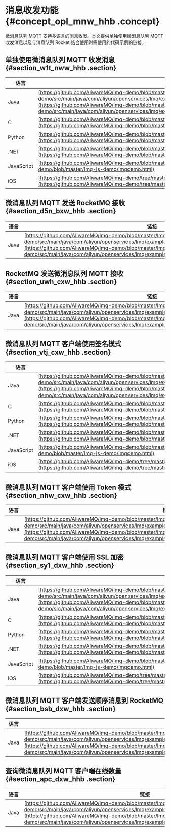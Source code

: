 # 消息收发功能 {#concept_opl_mnw_hhb .concept}

微消息队列 MQTT 支持多语言的消息收发。本文提供单独使用微消息队列 MQTT 收发消息以及与消息队列 Rocket 结合使用时需使用的代码示例的链接。

## 单独使用微消息队列 MQTT 收发消息 {#section_w1t_nww_hhb .section}

|语言|链接|
|--|--|
|Java|[https://github.com/AliwareMQ/lmq-demo/blob/master/lmq-java-demo/src/main/java/com/aliyun/openservices/lmq/example/demo/MQ4IoTSendMessageToMQ4IoTUseSignatureMode.java](https://github.com/AliwareMQ/lmq-demo/blob/master/lmq-java-demo/src/main/java/com/aliyun/openservices/lmq/example/demo/MQ4IoTSendMessageToMQ4IoTUseSignatureMode.java)|
|C|[https://github.com/AliwareMQ/lmq-demo/blob/master/lmq-c-demo/src/c/mqttDemo.c](https://github.com/AliwareMQ/lmq-demo/blob/master/lmq-c-demo/src/c/mqttDemo.c)|
|Python|[https://github.com/AliwareMQ/lmq-demo/blob/master/lmq-python-demo/MQTTSendMessage2MQTT.py](https://github.com/AliwareMQ/lmq-demo/blob/master/lmq-python-demo/MQTTSendMessage2MQTT.py)|
|.NET|[https://github.com/AliwareMQ/lmq-demo/blob/master/lmq-DoNet-demo/MQTTDemo.cs](https://github.com/AliwareMQ/lmq-demo/blob/master/lmq-DoNet-demo/MQTTDemo.cs)|
|JavaScript|[https://github.com/AliwareMQ/lmq-demo/blob/master/lmq-js-demo/lmqdemo.html](https://github.com/AliwareMQ/lmq-demo/blob/master/lmq-js-demo/lmqdemo.html)|
|iOS|[https://github.com/AliwareMQ/lmq-demo/tree/master/lmq-ios-demo/MQTTChatDemo](https://github.com/AliwareMQ/lmq-demo/tree/master/lmq-ios-demo/MQTTChatDemo)|

## 微消息队列 MQTT 发送 RocketMQ 接收 {#section_d5n_bxw_hhb .section}

|语言|链接|
|--|--|
|Java|[https://github.com/AliwareMQ/lmq-demo/blob/master/lmq-java-demo/src/main/java/com/aliyun/openservices/lmq/example/demo/MQ4IoTSendMessageToRocketMQ.java](https://github.com/AliwareMQ/lmq-demo/blob/master/lmq-java-demo/src/main/java/com/aliyun/openservices/lmq/example/demo/MQ4IoTSendMessageToRocketMQ.java)|

## RocketMQ 发送微消息队列 MQTT 接收 {#section_uwh_cxw_hhb .section}

|语言|链接|
|--|--|
|Java|[https://github.com/AliwareMQ/lmq-demo/blob/master/lmq-java-demo/src/main/java/com/aliyun/openservices/lmq/example/demo/RocketMQSendMessageToMQ4IoT.java](https://github.com/AliwareMQ/lmq-demo/blob/master/lmq-java-demo/src/main/java/com/aliyun/openservices/lmq/example/demo/RocketMQSendMessageToMQ4IoT.java)|

## 微消息队列 MQTT 客户端使用签名模式 {#section_vtj_cxw_hhb .section}

|语言|链接|
|--|--|
|Java|[https://github.com/AliwareMQ/lmq-demo/blob/master/lmq-java-demo/src/main/java/com/aliyun/openservices/lmq/example/demo/MQ4IoTSendMessageToMQ4IoTUseSignatureMode.java](https://github.com/AliwareMQ/lmq-demo/blob/master/lmq-java-demo/src/main/java/com/aliyun/openservices/lmq/example/demo/MQ4IoTSendMessageToMQ4IoTUseSignatureMode.java)|
|C|[https://github.com/AliwareMQ/lmq-demo/blob/master/lmq-c-demo/src/c/mqttDemo.c](https://github.com/AliwareMQ/lmq-demo/blob/master/lmq-c-demo/src/c/mqttDemo.c)|
|Python|[https://github.com/AliwareMQ/lmq-demo/blob/master/lmq-python-demo/MQTTSendMessage2MQTT.py](https://github.com/AliwareMQ/lmq-demo/blob/master/lmq-python-demo/MQTTSendMessage2MQTT.py)|
|.NET|[https://github.com/AliwareMQ/lmq-demo/blob/master/lmq-DoNet-demo/MQTTDemo.cs](https://github.com/AliwareMQ/lmq-demo/blob/master/lmq-DoNet-demo/MQTTDemo.cs)|
|JavaScript|[https://github.com/AliwareMQ/lmq-demo/blob/master/lmq-js-demo/lmqdemo.html](https://github.com/AliwareMQ/lmq-demo/blob/master/lmq-js-demo/lmqdemo.html)|
|iOS|[https://github.com/AliwareMQ/lmq-demo/tree/master/lmq-ios-demo/MQTTChatDemo](https://github.com/AliwareMQ/lmq-demo/tree/master/lmq-ios-demo/MQTTChatDemo)|

## 微消息队列 MQTT 客户端使用 Token 模式 {#section_nhw_cxw_hhb .section}

|语言|链接|
|--|--|
|Java|[https://github.com/AliwareMQ/lmq-demo/blob/master/lmq-java-demo/src/main/java/com/aliyun/openservices/lmq/example/demo/MQ4IoTSendMessageToMQ4IoTUseTokenMode.java](https://github.com/AliwareMQ/lmq-demo/blob/master/lmq-java-demo/src/main/java/com/aliyun/openservices/lmq/example/demo/MQ4IoTSendMessageToMQ4IoTUseTokenMode.java)|

## 微消息队列 MQTT 客户端使用 SSL 加密 {#section_sy1_dxw_hhb .section}

|语言|链接|
|--|--|
|Java|[https://github.com/AliwareMQ/lmq-demo/blob/master/lmq-java-demo/src/main/java/com/aliyun/openservices/lmq/example/demo/MQ4IoTSendMessageToMQ4IoTUseSignatureMode.java](https://github.com/AliwareMQ/lmq-demo/blob/master/lmq-java-demo/src/main/java/com/aliyun/openservices/lmq/example/demo/MQ4IoTSendMessageToMQ4IoTUseSignatureMode.java)|
|C|[https://github.com/AliwareMQ/lmq-demo/blob/master/lmq-c-demo/src/c/mqttDemo.c](https://github.com/AliwareMQ/lmq-demo/blob/master/lmq-c-demo/src/c/mqttDemo.c)|
|Python|[https://github.com/AliwareMQ/lmq-demo/blob/master/lmq-python-demo/MQTTSendMessage2MQTT.py](https://github.com/AliwareMQ/lmq-demo/blob/master/lmq-python-demo/MQTTSendMessage2MQTT.py)|
|.NET|[https://github.com/AliwareMQ/lmq-demo/blob/master/lmq-DoNet-demo/MQTTDemo.cs](https://github.com/AliwareMQ/lmq-demo/blob/master/lmq-DoNet-demo/MQTTDemo.cs)|
|JavaScript|[https://github.com/AliwareMQ/lmq-demo/blob/master/lmq-js-demo/lmqdemo.html](https://github.com/AliwareMQ/lmq-demo/blob/master/lmq-js-demo/lmqdemo.html)|
|iOS|[https://github.com/AliwareMQ/lmq-demo/tree/master/lmq-ios-demo/MQTTChatDemo](https://github.com/AliwareMQ/lmq-demo/tree/master/lmq-ios-demo/MQTTChatDemo)|

## 微消息队列 MQTT 客户端发送顺序消息到 RocketMQ {#section_bsb_dxw_hhb .section}

|语言|链接|
|--|--|
|Java|[https://github.com/AliwareMQ/lmq-demo/blob/master/lmq-java-demo/src/main/java/com/aliyun/openservices/lmq/example/demo/MQ4IoTSendMessageToMQ4IoTUseSignatureMode.java](https://github.com/AliwareMQ/lmq-demo/blob/master/lmq-java-demo/src/main/java/com/aliyun/openservices/lmq/example/demo/MQ4IoTSendMessageToMQ4IoTUseSignatureMode.java)|

## 查询微消息队列 MQTT 客户端在线数量 {#section_apc_dxw_hhb .section}

|语言|链接|
|--|--|
|Java|[https://github.com/AliwareMQ/lmq-demo/blob/master/lmq-java-demo/src/main/java/com/aliyun/openservices/lmq/example/demo/QueryOnlineClientNumDemo.java](https://github.com/AliwareMQ/lmq-demo/blob/master/lmq-java-demo/src/main/java/com/aliyun/openservices/lmq/example/demo/QueryOnlineClientNumDemo.java)|

